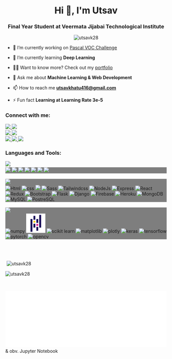 <h1 align="center">Hi 👋, I'm Utsav</h1>
<h3 align="center">Final Year Student at Veermata Jijabai Technological Institute</h3>
<p align="center"> <img src="https://komarev.com/ghpvc/?username=utsavk28&label=Profile%20views&color=0e75b6&style=flat" alt="utsavk28" /> </p>

- 🔭 I’m currently working on [Pascal VOC Challenge](https://github.com/utsavk28/Pascal-VOC-Challenge)

- 🌱 I’m currently learning **Deep Learning**

<!-- - 👯 I’m looking to collaborate on [Social](https://github.com/utsavk28/Social) -->

- 👨‍💻 Want to know more? Check out my [portfolio](https://www.utsavkhatu.tech/)

- 💬 Ask me about **Machine Learning & Web Development**

- 📫 How to reach me **utsavkhatu416@gmail.com**

- ⚡ Fun fact **Learning at Learning Rate 3e-5**


<h3 align="left">Connect with me:</h3>
<div >
	<div>
	  <a href="https://twitter.com/utsavkhatu" target="blank">
	    <img src='https://img.shields.io/badge/Twitter-Connect-1DA1F2?style=for-the-badge&logo=twitter'/>
	  </a>
	   <a href="https://linkedin.com/in/utsavkhatu" target="blank">
	    <img src='https://img.shields.io/badge/Linkedin-Connect-0A66C2?style=for-the-badge&logo=linkedin'/>
	  </a>
	</div>
	<div>
	  <a href="https://kaggle.com/utsavk02" target="blank">
	    <img src='https://img.shields.io/badge/Kaggle-Competitions%20Contributor-20beff?style=for-the-badge&logo=kaggle'/>
	  </a>
	  	  <a href="https://machinehack.com/user/profile/ui/5ef0a238b7efcc325e39346a" target="blank">
	    <img src='https://img.shields.io/badge/MachineHack-CHAMPION-01fbff?style=for-the-badge&logo=Probot' /> 
	   </a>
	</div>
	<div>
	  <a href="https://www.codechef.com/users/utsavk02" target="blank">
	    <img src='https://img.shields.io/badge/Codechef-4%20Star-684273?style=for-the-badge&logo=codechef'/>   
	  </a>
	    <a href="https://codeforces.com/profile/utsavk02" target="blank">
	    <img src='https://img.shields.io/badge/Codeforces-specialist-03a89e?style=for-the-badge&logo=codeforces' /> 
	   </a>
	   	 <a href="https://www.leetcode.com/utsavk02" target="blank">
	    <img src='https://img.shields.io/badge/LeetCode-450+%20%20Problems%20Solved-ffa116?style=for-the-badge&logo=leetcode' /> 
	   </a>
	</div>
</div>


<h3 align="left">Languages and Tools:</h3>
<div  >
	<div  >
	<img src='https://img.shields.io/badge/Programming%20Language-696969?style=for-the-badge'/>
	<br/>
		<div style='background-color:#00000080;' >
		<img width='60' src='https://raw.githubusercontent.com/yurijserrano/Github-Profile-Readme-Logos/f994c418a134b58c4aec11152f6a4a33fa89da26/programming%20languages/c%2B%2B.svg' />
		<img width='60' src='https://raw.githubusercontent.com/yurijserrano/Github-Profile-Readme-Logos/f994c418a134b58c4aec11152f6a4a33fa89da26/programming%20languages/c.svg' />
		<img width='60' src='https://raw.githubusercontent.com/yurijserrano/Github-Profile-Readme-Logos/f994c418a134b58c4aec11152f6a4a33fa89da26/programming%20languages/python.svg' />
		<img width='60' src='https://raw.githubusercontent.com/yurijserrano/Github-Profile-Readme-Logos/f994c418a134b58c4aec11152f6a4a33fa89da26/programming%20languages/java.svg' />
		<img width='60' src='https://raw.githubusercontent.com/yurijserrano/Github-Profile-Readme-Logos/f994c418a134b58c4aec11152f6a4a33fa89da26/programming%20languages/javascript.svg' />
	<img width='60' src='https://raw.githubusercontent.com/yurijserrano/Github-Profile-Readme-Logos/f994c418a134b58c4aec11152f6a4a33fa89da26/programming%20languages/typescript.svg' />
		<img width='60' src='https://raw.githubusercontent.com/yurijserrano/Github-Profile-Readme-Logos/f994c418a134b58c4aec11152f6a4a33fa89da26/programming%20languages/dart.svg' />
		</div>
</div>
<br/>
		<div style='background-color:#00000080;' >
	<img src='https://img.shields.io/badge/Web%20Development-696969?style=for-the-badge&logo=Weblate' />
		<br/>
	<div>
		<img src="https://raw.githubusercontent.com/yurijserrano/Github-Profile-Readme-Logos/f994c418a134b58c4aec11152f6a4a33fa89da26/others/html.svg" alt="Html" width="60"/> 
		<img src="https://raw.githubusercontent.com/yurijserrano/Github-Profile-Readme-Logos/f994c418a134b58c4aec11152f6a4a33fa89da26/others/css.svg" alt="css" width="60" /> 
		<img width='60' src='https://raw.githubusercontent.com/yurijserrano/Github-Profile-Readme-Logos/f994c418a134b58c4aec11152f6a4a33fa89da26/programming%20languages/javascript.svg' />
			       <img width="60" src="https://www.vectorlogo.zone/logos/sass-lang/sass-lang-icon.svg" alt="Sass" /> 
       <img width="60" src="https://www.vectorlogo.zone/logos/tailwindcss/tailwindcss-icon.svg" alt="Tailwindcss" /> 
	<img width="60" src="https://raw.githubusercontent.com/yurijserrano/Github-Profile-Readme-Logos/f994c418a134b58c4aec11152f6a4a33fa89da26/frameworks/nodejs.svg" alt="NodeJs" /> 
       <img width="60" src="https://www.vectorlogo.zone/logos/expressjs/expressjs-icon.svg" alt="Express" /> 
	<img width="60" src="https://raw.githubusercontent.com/yurijserrano/Github-Profile-Readme-Logos/f994c418a134b58c4aec11152f6a4a33fa89da26/frameworks/react.svg" alt="React" /> 
	<img width="60" src="https://raw.githubusercontent.com/yurijserrano/Github-Profile-Readme-Logos/f994c418a134b58c4aec11152f6a4a33fa89da26/frameworks/redux.svg" alt="Redux" /> 
<img width="60" src="https://raw.githubusercontent.com/yurijserrano/Github-Profile-Readme-Logos/f994c418a134b58c4aec11152f6a4a33fa89da26/frameworks/boostrap.svg" alt="Bootstrap" /> 
<img width="60" src="https://raw.githubusercontent.com/yurijserrano/Github-Profile-Readme-Logos/f994c418a134b58c4aec11152f6a4a33fa89da26/frameworks/flask.svg" alt="Flask" /> 
<img width="60" src="https://raw.githubusercontent.com/yurijserrano/Github-Profile-Readme-Logos/f994c418a134b58c4aec11152f6a4a33fa89da26/frameworks/django.svg" alt="Django" /> 
<img width="60" src="https://raw.githubusercontent.com/yurijserrano/Github-Profile-Readme-Logos/f994c418a134b58c4aec11152f6a4a33fa89da26/cloud/firebase.svg" alt="Firebase" /> 
<img width="60" src="https://raw.githubusercontent.com/yurijserrano/Github-Profile-Readme-Logos/f994c418a134b58c4aec11152f6a4a33fa89da26/cloud/heroku.svg" alt="Heroku" /> 
  <img width="60" src="https://raw.githubusercontent.com/yurijserrano/Github-Profile-Readme-Logos/f994c418a134b58c4aec11152f6a4a33fa89da26/databases/mongodb.svg" alt="MongoDB" /> 
    <img width="60" src="https://raw.githubusercontent.com/yurijserrano/Github-Profile-Readme-Logos/f994c418a134b58c4aec11152f6a4a33fa89da26/databases/mysql.svg" alt="MySQL" /> 
       <img width="60" src="https://raw.githubusercontent.com/yurijserrano/Github-Profile-Readme-Logos/f994c418a134b58c4aec11152f6a4a33fa89da26/databases/postgresql.svg" alt="PostreSQL" /> 
   </div>
   </div>
</div>
<br/>
	<div style='background-color:#00000080;' >
	<img src='https://img.shields.io/badge/Machine%20Learning-696969?style=for-the-badge&logo=Probot' />
		<br/>
	<div>
		<img width="60" src="https://www.vectorlogo.zone/logos/numpy/numpy-icon.svg" alt="numpy" /> 
		<img width="60" src="https://raw.githubusercontent.com/devicons/devicon/2ae2a900d2f041da66e950e4d48052658d850630/icons/pandas/pandas-original.svg" alt="pandas" /> 
		<img width="60" src="https://upload.wikimedia.org/wikipedia/commons/0/05/Scikit_learn_logo_small.svg" alt="scikit learn" /> 
		<img width="60" src="https://raw.githubusercontent.com/gilbarbara/logos/101422a2467fd45d5ba0f1da6f199c84236d0ec3/logos/matplotlib-icon.svg" alt="matplotlib" /> 
		<img width="60" src="https://www.vectorlogo.zone/logos/plot_ly/plot_ly-icon.svg" alt="plotly" /> 
		<img width="60" src="https://upload.wikimedia.org/wikipedia/commons/a/ae/Keras_logo.svg" alt="keras" /> 
		<img width="60" src="https://www.vectorlogo.zone/logos/tensorflow/tensorflow-icon.svg" alt="tensorflow" /> 
		<img width="60" src="https://www.vectorlogo.zone/logos/pytorch/pytorch-icon.svg" alt="pytorch" /> 
		<img width="60" src="https://www.vectorlogo.zone/logos/opencv/opencv-icon.svg" alt="opencv" /> 
   </div>
</div>
<br/>
<!-- <div  >
	<img src='https://img.shields.io/badge/Android%20Development-696969?style=for-the-badge&logo=android' />
		<br/>
		<div style='background-color:#00000080;' >
				<img width='60' src='https://raw.githubusercontent.com/yurijserrano/Github-Profile-Readme-Logos/f994c418a134b58c4aec11152f6a4a33fa89da26/programming%20languages/dart.svg' />
	<img width="60" src="https://www.vectorlogo.zone/logos/flutterio/flutterio-icon.svg" alt="flutter" /> 
	<img width="60" src="https://upload.vectorlogo.zone/logos/android_studio/images/bc43bbac-e239-4ae9-829a-9809e57a8bc0.svg" alt="android studio" /> 
		</div>
</div>
<br/> -->
</div>

<br/>
<br/>

<div>
	<p>&nbsp;<img align="center" src="https://github-readme-stats.vercel.app/api?username=utsavk28&show_icons=true&locale=en" alt="utsavk28" /></p>
	<p><img align="center" src="https://github-readme-streak-stats.herokuapp.com/?user=utsavk28&" alt="utsavk28" /></p>
</div>
<!-- <p><img align="left" src="https://github-readme-stats.vercel.app/api/top-langs?username=utsavk28&show_icons=true&locale=en&layout=compact" alt="utsavk28" /></p> -->
<br/>

![Metrics](/github-metrics.svg)
<br/>
& obv. Jupyter Notebook
